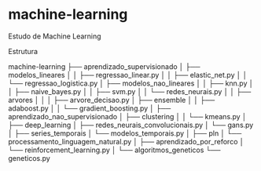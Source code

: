 # machine-learning
Estudo de Machine Learning 

Estrutura 

machine-learning
├── aprendizado_supervisionado
│   ├── modelos_lineares
│   │   ├── regressao_linear.py
│   │   ├── elastic_net.py
│   │   └── regressao_logistica.py
│   ├── modelos_nao_lineares
│   │   ├── knn.py
│   │   ├── naive_bayes.py
│   │   ├── svm.py
│   │   └── redes_neurais.py
│   │   ├── arvores
│   │   │   ├── arvore_decisao.py
│   ├── ensemble
│   │   ├── adaboost.py
│   │   └── gradient_boosting.py
│
├── aprendizado_nao_supervisionado
│   ├── clustering
│   │   └── kmeans.py
│
├── deep_learning
│   ├── redes_neurais_convolucionais.py
│   └── gans.py
│
├── series_temporais
│   └── modelos_temporais.py
│
├── pln
│   └── processamento_linguagem_natural.py
│
├── aprendizado_por_reforco
│   └── reinforcement_learning.py
│
└── algoritmos_geneticos
    └── geneticos.py
